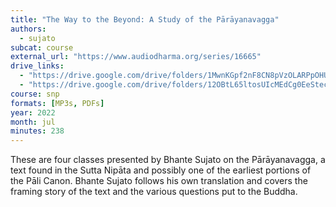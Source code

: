 ```yaml
---
title: "The Way to the Beyond: A Study of the Pārāyanavagga"
authors:
  - sujato
subcat: course
external_url: "https://www.audiodharma.org/series/16665"
drive_links:
  - "https://drive.google.com/drive/folders/1MwnKGpf2nF8CN8pVzOLARPpOHUYswwoQ"
  - "https://drive.google.com/drive/folders/12OBtL65ltosUIcMEdCg0EeStecNcuBZE"
course: snp 
formats: [MP3s, PDFs]
year: 2022
month: jul
minutes: 238
---
```


These are four classes presented by Bhante Sujato on the Pārāyanavagga, a text found in the Sutta Nipāta and possibly one of the earliest portions of the Pāli Canon. Bhante Sujato follows his own translation and covers the framing story of the text and the various questions put to the Buddha.